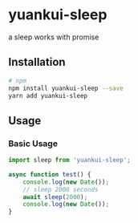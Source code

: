 # yuankui-sleep
a sleep works with promise


## Installation 
```sh
# npm
npm install yuankui-sleep --save
yarn add yuankui-sleep
```

## Usage

### Basic Usage

```typescript
import sleep from 'yuankui-sleep';

async function test() {
    console.log(new Date());
    // sleep 2000 seconds
    await sleep(2000);
    console.log(new Date());
}

```

